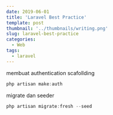 ```yaml
---
date: 2019-06-01
title: 'Laravel Best Practice'
template: post
thumbnail: '../thumbnails/writing.png'
slug: laravel-best-practice
categories:
  - Web
tags:
  - laravel
---
```


membuat authentication scafollding

```jsx
php artisan make:auth
```

migrate dan seeder

```jsx
php artisan migrate:fresh --seed
```
